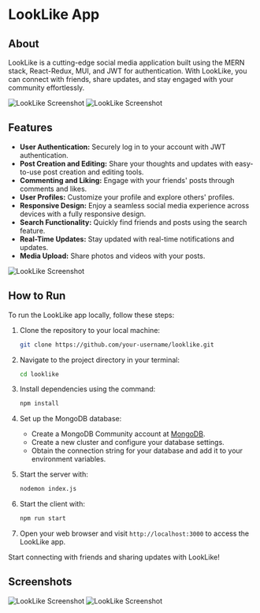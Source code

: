# LookLike App

## About

LookLike is a cutting-edge social media application built using the MERN stack, React-Redux, MUI, and JWT for authentication. With LookLike, you can connect with friends, share updates, and stay engaged with your community effortlessly.

![LookLike Screenshot](path/to/your/screenshot1.png)
![LookLike Screenshot](path/to/your/screenshot2.png)

## Features

- **User Authentication:** Securely log in to your account with JWT authentication.
- **Post Creation and Editing:** Share your thoughts and updates with easy-to-use post creation and editing tools.
- **Commenting and Liking:** Engage with your friends' posts through comments and likes.
- **User Profiles:** Customize your profile and explore others' profiles.
- **Responsive Design:** Enjoy a seamless social media experience across devices with a fully responsive design.
- **Search Functionality:** Quickly find friends and posts using the search feature.
- **Real-Time Updates:** Stay updated with real-time notifications and updates.
- **Media Upload:** Share photos and videos with your posts.

![LookLike Screenshot](path/to/your/screenshot3.png)

## How to Run

To run the LookLike app locally, follow these steps:

1. Clone the repository to your local machine:
    ```bash
    git clone https://github.com/your-username/looklike.git
    ```
2. Navigate to the project directory in your terminal:
    ```bash
    cd looklike
    ```
3. Install dependencies using the command:
    ```bash
    npm install
    ```
4. Set up the MongoDB database:
    - Create a MongoDB Community account at [MongoDB](https://www.mongodb.com).
    - Create a new cluster and configure your database settings.
    - Obtain the connection string for your database and add it to your environment variables.

5. Start the server with:
    ```bash
    nodemon index.js
    ```

6. Start the client with:
    ```bash
    npm run start
    ```

6. Open your web browser and visit `http://localhost:3000` to access the LookLike app.

Start connecting with friends and sharing updates with LookLike!

## Screenshots

![LookLike Screenshot](path/to/your/screenshot4.png)
![LookLike Screenshot](path/to/your/screenshot5.png)
